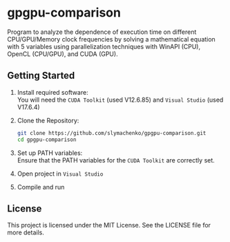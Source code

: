 # gpgpu-comparison

Program to analyze the dependence of execution time on different CPU/GPU/Memory clock frequencies by solving a mathematical equation with 5 variables using parallelization techniques with WinAPI (CPU), OpenCL (CPU/GPU), and CUDA (GPU).

## Getting Started

1. Install required software:  
    You will need the `CUDA Toolkit` (used V12.6.85) and `Visual Studio` (used V17.6.4)

2. Clone the Repository:  

    ```bash
    git clone https://github.com/slymachenko/gpgpu-comparison.git
    cd gpgpu-comparison
    ```

3. Set up PATH variables:  
    Ensure that the PATH variables for the `CUDA Toolkit` are correctly set.

4. Open project in `Visual Studio`
5. Compile and run

## License

This project is licensed under the MIT License. See the LICENSE file for more details.
